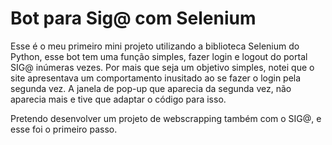 # Bot para Sig@ com Selenium

Esse é o meu primeiro mini projeto utilizando a biblioteca Selenium do Python, esse bot tem uma função simples, fazer login e logout do portal SIG@ inúmeras vezes. Por mais que seja um objetivo simples, notei que o site apresentava um comportamento inusitado ao se fazer o login pela segunda vez. A janela de pop-up que aparecia da segunda vez, não aparecia mais e tive que adaptar o código para isso.

Pretendo desenvolver um projeto de webscrapping também com o SIG@, e esse foi o primeiro passo.

